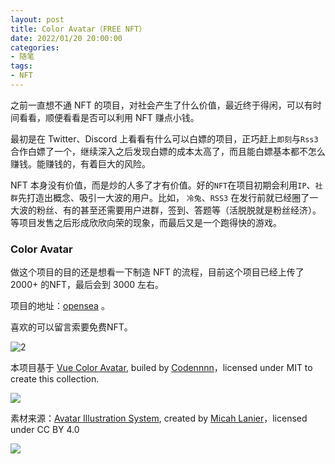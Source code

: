 ```yaml
---
layout: post
title: Color Avatar（FREE NFT）
date: 2022/01/20 20:00:00
categories:
- 随笔
tags:
- NFT
---
```



之前一直想不通 NFT 的项目，对社会产生了什么价值，最近终于得闲，可以有时间看看，顺便看看是否可以利用 NFT 赚点小钱。

最初是在 Twitter、Discord 上看看有什么可以白嫖的项目，正巧赶上`即刻`与`Rss3`合作白嫖了一个，继续深入之后发现白嫖的成本太高了，而且能白嫖基本都不怎么赚钱。能赚钱的，有着巨大的风险。

NFT 本身没有价值，而是炒的人多了才有价值。好的`NFT`在项目初期会利用`IP`、`社群`先打造出概念、吸引一大波的用户。比如， `冷兔`、`RSS3` 在发行前就已经圈了一大波的粉丝、有的甚至还需要用户进群，签到、答题等（活脱脱就是粉丝经济）。等项目发售之后形成欣欣向荣的现象，而最后又是一个跑得快的游戏。

### Color Avatar

做这个项目的目的还是想看一下制造 NFT 的流程，目前这个项目已经上传了 2000+ 的NFT，最后会到 3000 左右。

项目的地址：[opensea](https://opensea.io/collection/color-avatar) 。

喜欢的可以留言索要免费NFT。

![2](https://pics.naaln.com/blog/2022-01-20-f43843.png-basicBlog)

本项目基于 [Vue Color Avatar](https://github.com/Codennnn/vue-color-avatar), builed by [Codennnn](https://github.com/Codennnn)，licensed under MIT to create this collection.

![](https://github.com/Codennnn/vue-color-avatar/raw/main/images/social-preview-1.png)

素材来源：[Avatar Illustration System](https://www.figma.com/community/file/829741575478342595), created by [Micah Lanier](https://www.figma.com/@Micah)，licensed under CC BY 4.0

![](https://pics.naaln.com/blog/2022-01-24-8e3047.png)
